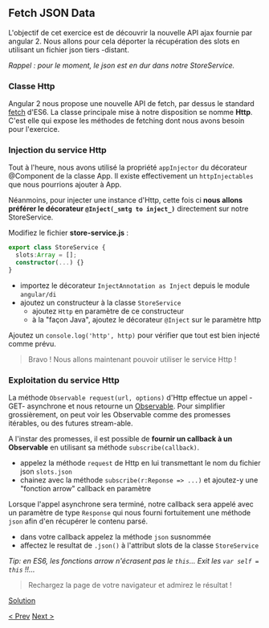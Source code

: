 ## Fetch JSON Data

L'objectif de cet exercice est de découvrir la nouvelle API ajax fournie par angular 2.
Nous allons pour cela déporter la récupération des slots en utilisant un fichier json tiers -distant.

_Rappel : pour le moment, le json est en dur dans notre StoreService._


### Classe Http

Angular 2 nous propose une nouvelle API de fetch, par dessus le standard [fetch](https://github.com/github/fetch) d'ES6.
La classe principale mise à notre disposition se nomme **Http**. C'est elle qui expose les méthodes de fetching dont nous avons besoin pour l'exercice.


### Injection du service Http

Tout à l'heure, nous avons utilisé la propriété `appInjector` du décorateur @Component de la classe App. Il existe effectivement un `httpInjectables` que nous pourrions ajouter à App.

Néanmoins,
pour injecter une instance d'Http, cette fois ci **nous allons préférer le décorateur `@Inject(_smtg to inject_)`** directement sur notre StoreService.

Modifiez le fichier **store-service.js** :

```typescript
export class StoreService {
  slots:Array = [];
  constructor(...) {}
}
```

- importez le décorateur `InjectAnnotation as Inject` depuis le module `angular/di`
- ajoutez un constructeur à la classe `StoreService`
  - ajoutez `Http` en paramètre de ce constructeur
  - à la "façon Java", ajoutez le décorateur `@Inject` sur le paramètre http

Ajoutez un `console.log('http', http)` pour vérifier que tout est bien injecté comme prévu.

> Bravo ! Nous allons maintenant pouvoir utiliser le service Http !


### Exploitation du service Http

La méthode `Observable request(url, options)` d'Http effectue un appel -GET- asynchrone et nous retourne un [Observable](https://github.com/Reactive-Extensions/RxJS). Pour simplifier grossièrement, on peut voir les Observable comme des promesses itérables, ou des futures stream-able.

A l'instar des promesses, il est possible de **fournir un callback à un Observable** en utilisant sa méthode `subscribe(callback)`.

- appelez la méthode `request` de Http en lui transmettant le nom du fichier json `slots.json`
- chainez avec la méthode `subscribe(r:Reponse => ...)` et ajoutez-y une "fonction arrow" callback en paramètre

Lorsque l'appel asynchrone sera terminé, notre callback sera appelé avec un paramètre de type `Response` qui nous fourni fortuitement une méthode `json` afin d'en récupérer le contenu parsé.

- dans votre callback appelez la méthode `json` susnommée
- affectez le resultat de `.json()` à l'attribut slots de la classe `StoreService`

_Tip: en ES6, les fonctions arrow n'écrasent pas le `this`... Exit les `var self = this` !!..._

> Rechargez la page de votre navigateur et admirez le résultat !


[Solution](6-fetch-data-solution.md)

[< Prev](5-filter-component.md) [Next >](9-congratulations.md)
